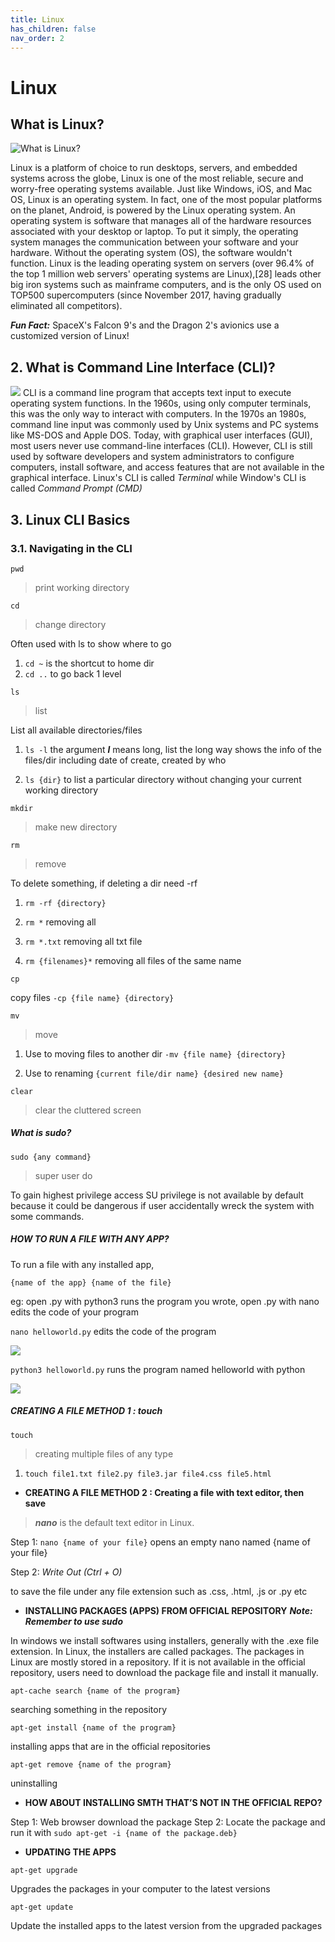 ```yaml
---
title: Linux
has_children: false
nav_order: 2
---
```


# Linux

## What is Linux?

![What is Linux?](images/linux%20logo.png)

Linux is a platform of choice to run desktops, servers, and embedded systems across the globe, Linux is one of the most reliable, secure and worry-free operating systems available. Just like Windows, iOS, and Mac OS, Linux is an operating system. In fact, one of the most popular platforms on the planet, Android, is powered by the Linux operating system. An operating system is software that manages all of the hardware resources associated with your desktop or laptop. To put it simply, the operating system manages the communication between your software and your hardware. Without the operating system (OS), the software wouldn't function. Linux is the leading operating system on servers (over 96.4% of the top 1 million web servers' operating systems are Linux),[28] leads other big iron systems such as mainframe computers, and is the only OS used on TOP500 supercomputers (since November 2017, having gradually eliminated all competitors).

**_Fun Fact:_**
SpaceX's Falcon 9's and the Dragon 2's avionics use a customized version of Linux!

## 2. What is Command Line Interface (CLI)?

![](images/terminal%20vs%20cmd.png)
CLI is a command line program that accepts text input to execute operating system functions.
In the 1960s, using only computer terminals, this was the only way to interact with computers.
In the 1970s an 1980s, command line input was commonly used by Unix systems and PC systems like MS-DOS and Apple DOS.
Today, with graphical user interfaces (GUI), most users never use command-line interfaces (CLI).
However, CLI is still used by software developers and system administrators to configure computers, install software, and access features that are not available in the graphical interface.
Linux's CLI is called _Terminal_ while Window's CLI is called _Command Prompt (CMD)_

## 3. Linux CLI Basics

### 3.1. Navigating in the CLI

```
pwd
```

> print working directory

```
cd
```

> change directory

Often used with ls to show where to go

1. `cd ~`
   is the shortcut to home dir
2. `cd ..`
   to go back 1 level

```
ls
```

> list

List all available directories/files

1. `ls -l`
   the argument **_l_** means long, list the long way shows the info of the files/dir including date of create, created by who

2. `ls {dir}`
   to list a particular directory without changing your current working directory

`mkdir `

> make new directory

```
rm
```

> remove

To delete something, if deleting a dir need -rf

1. `rm -rf {directory}`

2. `rm *`
   removing all

3. `rm *.txt`
   removing all txt file

4. `rm {filenames}*`
   removing all files of the same name

```
cp
```

copy files
`-cp {file name} {directory}`

```
mv
```

> move

1. Use to moving files to another dir
   `-mv {file name} {directory}`

2. Use to renaming
   `{current file/dir name} {desired new name}`

```
clear
```

> clear the cluttered screen

##### What is sudo?

`sudo {any command}`

> super user do

To gain highest privilege access
SU privilege is not available by default because it could be dangerous if user accidentally wreck the system with some commands.

##### HOW TO RUN A FILE WITH ANY APP?

To run a file with any installed app,

```
{name of the app} {name of the file}
```

eg: open .py with python3 runs the program you wrote, open .py with nano edits the code of your program

`nano helloworld.py` edits the code of the program

![](images/run%20w%20nano.PNG)

`python3 helloworld.py` runs the program named helloworld with python

![](images/run%20w%20python.PNG)

##### CREATING A FILE METHOD 1 : touch

```
touch
```

> creating multiple files of any type

1. `touch file1.txt file2.py file3.jar file4.css file5.html`

- **CREATING A FILE METHOD 2 : Creating a file with text editor, then save**

> **_nano_** is the default text editor in Linux.

Step 1:
`nano {name of your file}` opens an empty nano named {name of your file}

Step 2:
_Write Out (Ctrl + O)_

to save the file under any file extension such as .css, .html, .js or .py etc

- **INSTALLING PACKAGES (APPS) FROM OFFICIAL REPOSITORY**
  **_Note: Remember to use sudo_**

In windows we install softwares using installers, generally with the .exe file extension. In Linux, the installers are called packages. The packages in Linux are mostly stored in a repository. If it is not available in the official repository, users need to download the package file and install it manually.

```
apt-cache search {name of the program}
```

searching something in the repository

```
apt-get install {name of the program}
```

installing apps that are in the official repositories

```
apt-get remove {name of the program}
```

uninstalling

- **HOW ABOUT INSTALLING SMTH THAT’S NOT IN THE OFFICIAL REPO?**

Step 1: Web browser download the package
Step 2: Locate the package and run it with `sudo apt-get -i {name of the package.deb}`

- **UPDATING THE APPS**

```
apt-get upgrade
```

Upgrades the packages in your computer to the latest versions

```
apt-get update
```

Update the installed apps to the latest version from the upgraded packages
